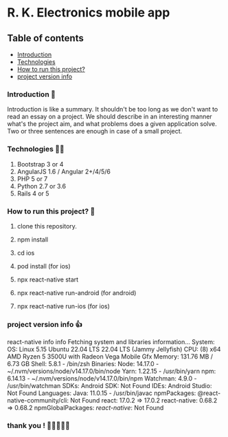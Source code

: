 # R. K. Electronics mobile app

## Table of contents

-   [Introduction](#Introduction)
-   [Technologies](#technologies)
-   [How to run this project?](#setup)
-   [project version info](#versions)

### Introduction 💁

Introduction is like a summary. It shouldn't be too long as we don't want to read an essay on a project. We should describe in an interesting manner what's the project aim, and what problems does a given application solve. Two or three sentences are enough in case of a small project.

### Technologies 🧑‍💻

1. Bootstrap 3 or 4
2. AngularJS 1.6 / Angular 2+/4/5/6
3. PHP 5 or 7
4. Python 2.7 or 3.6
5. Rails 4 or 5

### How to run this project? 🐎

1. clone this repository.

2. npm install

3. cd ios

4. pod install (for ios)

5. npx react-native start

6. npx react-native run-android (for android)

7. npx react-native run-ios (for ios)

### project version info 👍

react-native info
info Fetching system and libraries information...
System:
OS: Linux 5.15 Ubuntu 22.04 LTS 22.04 LTS (Jammy Jellyfish)
CPU: (8) x64 AMD Ryzen 5 3500U with Radeon Vega Mobile Gfx
Memory: 131.76 MB / 6.73 GB
Shell: 5.8.1 - /bin/zsh
Binaries:
Node: 14.17.0 - ~/.nvm/versions/node/v14.17.0/bin/node
Yarn: 1.22.15 - /usr/bin/yarn
npm: 6.14.13 - ~/.nvm/versions/node/v14.17.0/bin/npm
Watchman: 4.9.0 - /usr/bin/watchman
SDKs:
Android SDK: Not Found
IDEs:
Android Studio: Not Found
Languages:
Java: 11.0.15 - /usr/bin/javac
npmPackages:
@react-native-community/cli: Not Found
react: 17.0.2 => 17.0.2
react-native: 0.68.2 => 0.68.2
npmGlobalPackages:
_react-native_: Not Found

### thank you ! 🌟🌟🌟🌟🌟
